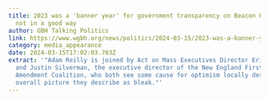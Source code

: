 ```yaml
---
title: 2023 was a 'banner year' for government transparency on Beacon Hill, and
  not in a good way
author: GBH Talking Politics
link: https://www.wgbh.org/news/politics/2024-03-15/2023-was-a-banner-year-for-government-transparency-on-beacon-hill-and-not-in-a-good-way
category: media_appearance
date: 2024-03-15T17:02:03.703Z
extract: '"Adam Reilly is joined by Act on Mass Executives Director Erin Leahy
  and Justin Silverman, the executive director of the New England First
  Amendment Coalition, who both see some cause for optimism locally despite an
  overall picture they describe as bleak."'
---
```

